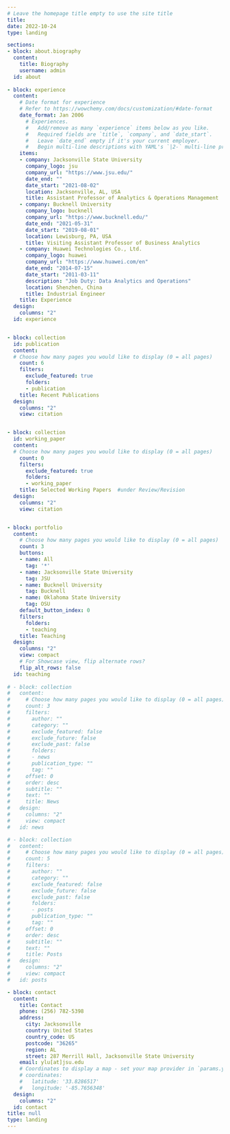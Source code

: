 ```yaml
---
# Leave the homepage title empty to use the site title
title:
date: 2022-10-24
type: landing

sections:
- block: about.biography
  content:
    title: Biography
    username: admin
  id: about
  
- block: experience
  content:
    # Date format for experience
    # Refer to https://wowchemy.com/docs/customization/#date-format
    date_format: Jan 2006
      # Experiences.
      #   Add/remove as many `experience` items below as you like.
      #   Required fields are `title`, `company`, and `date_start`.
      #   Leave `date_end` empty if it's your current employer.
      #   Begin multi-line descriptions with YAML's `|2-` multi-line prefix.
    items:
    - company: Jacksonville State University
      company_logo: jsu
      company_url: "https://www.jsu.edu/"
      date_end: ""
      date_start: "2021-08-02"
      location: Jacksonville, AL, USA
      title: Assistant Professor of Analytics & Operations Management
    - company: Bucknell University
      company_logo: bucknell
      company_url: "https://www.bucknell.edu/"
      date_end: "2021-05-31"
      date_start: "2019-08-01"
      location: Lewisburg, PA, USA
      title: Visiting Assistant Professor of Business Analytics
    - company: Huawei Technologies Co., Ltd.
      company_logo: huawei
      company_url: "https://www.huawei.com/en"
      date_end: "2014-07-15"
      date_start: "2011-03-11"
      description: "Job Duty: Data Analytics and Operations"  
      location: Shenzhen, China
      title: Industrial Engineer
    title: Experience
  design:
    columns: "2"
  id: experience


- block: collection
  id: publication
  content:
  # Choose how many pages you would like to display (0 = all pages)
    count: 6
    filters:
      exclude_featured: true
      folders:
      - publication
    title: Recent Publications
  design:
    columns: "2"
    view: citation  


- block: collection
  id: working_paper
  content:
  # Choose how many pages you would like to display (0 = all pages)
    count: 0
    filters:
      exclude_featured: true
      folders:
      - working_paper
    title: Selected Working Papers  #under Review/Revision
  design:
    columns: "2"
    view: citation


- block: portfolio
  content:
    # Choose how many pages you would like to display (0 = all pages)
    count: 3
    buttons:
    - name: All
      tag: '*'
    - name: Jacksonville State University
      tag: JSU
    - name: Bucknell University
      tag: Bucknell
    - name: Oklahoma State University
      tag: OSU
    default_button_index: 0
    filters:
      folders:
      - teaching
    title: Teaching
  design:
    columns: "2"
    view: compact
    # For Showcase view, flip alternate rows?
    flip_alt_rows: false
  id: teaching
  
# - block: collection
#   content:
#     # Choose how many pages you would like to display (0 = all pages)
#     count: 3
#     filters:
#       author: ""
#       category: ""
#       exclude_featured: false
#       exclude_future: false
#       exclude_past: false
#       folders:
#       - news
#       publication_type: ""
#       tag: ""
#     offset: 0
#     order: desc
#     subtitle: ""
#     text: ""
#     title: News
#   design:
#     columns: "2"
#     view: compact
#   id: news

# - block: collection
#   content:
#     # Choose how many pages you would like to display (0 = all pages)
#     count: 5
#     filters:
#       author: ""
#       category: ""
#       exclude_featured: false
#       exclude_future: false
#       exclude_past: false
#       folders:
#       - posts
#       publication_type: ""
#       tag: ""
#     offset: 0
#     order: desc
#     subtitle: ""
#     text: ""
#     title: Posts
#   design:
#     columns: "2"
#     view: compact
#   id: posts

- block: contact
  content:
    title: Contact
    phone: (256) 782-5398
    address:
      city: Jacksonville
      country: United States
      country_code: US
      postcode: "36265"
      region: AL
      street: 287 Merrill Hall, Jacksonville State University
    email: ylu[at]jsu.edu
    # Coordinates to display a map - set your map provider in `params.yaml`
    # coordinates:
    #   latitude: '33.8286517'
    #   longitude: '-85.7656348'
  design:
    columns: "2"
  id: contact
title: null
type: landing
---
```


